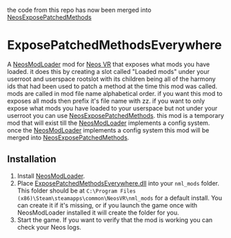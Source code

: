 the code from this repo has now been merged into [NeosExposePatchedMethods](https://github.com/EIA485/NeosExposePatchedMethods)



# ExposePatchedMethodsEverywhere

A [NeosModLoader](https://github.com/zkxs/NeosModLoader) mod for [Neos VR](https://neos.com/) that exposes what mods you have loaded. it does this by creating a slot called "Loaded mods" under your userroot and userspace rootslot with its children being all of the harmony ids that had been used to patch a method at the time this mod was called. mods are called in mod file name alphabetical order. if you want this mod to exposes all mods then prefix it's file name with zz. if you want to only expose what mods you have loaded to your userspace but not under your userroot you can use [NeosExposePatchedMethods](https://github.com/EIA485/NeosExposePatchedMethods). this mod is a temporary mod that will exist till the [NeosModLoader](https://github.com/zkxs/NeosModLoader) implements a config system. once the [NeosModLoader](https://github.com/zkxs/NeosModLoader) implements a config system this mod will be merged into [NeosExposePatchedMethods](https://github.com/EIA485/NeosExposePatchedMethods).
## Installation
1. Install [NeosModLoader](https://github.com/zkxs/NeosModLoader).
1. Place [ExposePatchedMethodsEverywhere.dll](https://github.com/eia485/NeosExposePatchedMethodsEverywhere/releases/latest/download/ExposePatchedMethodsEverywhere.dll) into your `nml_mods` folder. This folder should be at `C:\Program Files (x86)\Steam\steamapps\common\NeosVR\nml_mods` for a default install. You can create it if it's missing, or if you launch the game once with NeosModLoader installed it will create the folder for you.
1. Start the game. If you want to verify that the mod is working you can check your Neos logs.
